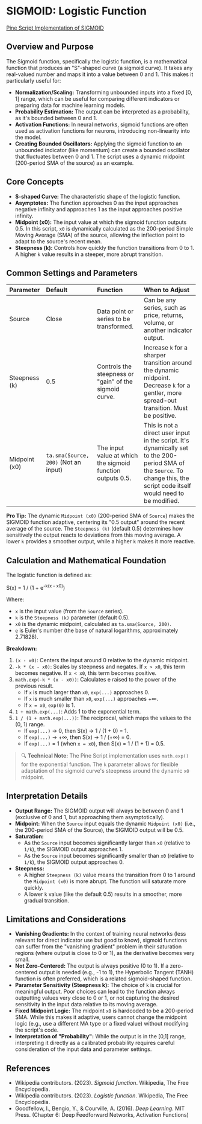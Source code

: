 # SIGMOID: Logistic Function

[Pine Script Implementation of SIGMOID](https://github.com/mihakralj/pinescript/blob/main/indicators/numerics/sigmoid.pine)

## Overview and Purpose

The Sigmoid function, specifically the logistic function, is a mathematical function that produces an "S"-shaped curve (a sigmoid curve). It takes any real-valued number and maps it into a value between 0 and 1. This makes it particularly useful for:

*   **Normalization/Scaling:** Transforming unbounded inputs into a fixed [0, 1] range, which can be useful for comparing different indicators or preparing data for machine learning models.
*   **Probability Estimation:** The output can be interpreted as a probability, as it's bounded between 0 and 1.
*   **Activation Functions:** In neural networks, sigmoid functions are often used as activation functions for neurons, introducing non-linearity into the model.
*   **Creating Bounded Oscillators:** Applying the sigmoid function to an unbounded indicator (like momentum) can create a bounded oscillator that fluctuates between 0 and 1. The script uses a dynamic midpoint (200-period SMA of the source) as an example.

## Core Concepts

*   **S-shaped Curve:** The characteristic shape of the logistic function.
*   **Asymptotes:** The function approaches 0 as the input approaches negative infinity and approaches 1 as the input approaches positive infinity.
*   **Midpoint (x0):** The input value at which the sigmoid function outputs 0.5. In this script, `x0` is dynamically calculated as the 200-period Simple Moving Average (SMA) of the source, allowing the inflection point to adapt to the source's recent mean.
*   **Steepness (k):** Controls how quickly the function transitions from 0 to 1. A higher `k` value results in a steeper, more abrupt transition.

## Common Settings and Parameters

| Parameter     | Default                               | Function                                                                 | When to Adjust                                                                                                                                                              |
| :------------ | :------------------------------------ | :----------------------------------------------------------------------- | :-------------------------------------------------------------------------------------------------------------------------------------------------------------------------- |
| Source        | Close                                 | Data point or series to be transformed.                                  | Can be any series, such as price, returns, volume, or another indicator output.                                                                                             |
| Steepness (k) | 0.5                                   | Controls the steepness or "gain" of the sigmoid curve.                   | Increase `k` for a sharper transition around the dynamic midpoint. Decrease `k` for a gentler, more spread-out transition. Must be positive.                                   |
| Midpoint (x0) | `ta.sma(Source, 200)` (Not an input)  | The input value at which the sigmoid function outputs 0.5.               | This is not a direct user input in the script. It's dynamically set to the 200-period SMA of the `Source`. To change this, the script code itself would need to be modified. |

**Pro Tip:** The dynamic `Midpoint (x0)` (200-period SMA of `Source`) makes the SIGMOID function adaptive, centering its "0.5 output" around the recent average of the source. The `Steepness (k)` (default 0.5) determines how sensitively the output reacts to deviations from this moving average. A lower `k` provides a smoother output, while a higher `k` makes it more reactive.

## Calculation and Mathematical Foundation

The logistic function is defined as:

S(x) = 1 / (1 + e<sup>-k(x - x0)</sup>)

Where:
*   `x` is the input value (from the `Source` series).
*   `k` is the `Steepness (k)` parameter (default 0.5).
*   `x0` is the dynamic midpoint, calculated as `ta.sma(Source, 200)`.
*   `e` is Euler's number (the base of natural logarithms, approximately 2.71828).

**Breakdown:**
1.  `(x - x0)`: Centers the input around 0 relative to the dynamic midpoint.
2.  `-k * (x - x0)`: Scales by steepness and negates. If `x > x0`, this term becomes negative. If `x < x0`, this term becomes positive.
3.  `math.exp(-k * (x - x0))`: Calculates e raised to the power of the previous result.
    *   If `x` is much larger than `x0`, `exp(...)` approaches 0.
    *   If `x` is much smaller than `x0`, `exp(...)` approaches +∞.
    *   If `x = x0`, `exp(0)` is 1.
4.  `1 + math.exp(...)`: Adds 1 to the exponential term.
5.  `1 / (1 + math.exp(...))`: The reciprocal, which maps the values to the (0, 1) range.
    *   If `exp(...)` → 0, then S(x) → 1 / (1 + 0) = 1.
    *   If `exp(...)` → +∞, then S(x) → 1 / (+∞) = 0.
    *   If `exp(...)` = 1 (when `x = x0`), then S(x) = 1 / (1 + 1) = 0.5.

> 🔍 **Technical Note:** The Pine Script implementation uses `math.exp()` for the exponential function. The `k` parameter allows for flexible adaptation of the sigmoid curve's steepness around the dynamic `x0` midpoint.

## Interpretation Details

*   **Output Range:** The SIGMOID output will always be between 0 and 1 (exclusive of 0 and 1, but approaching them asymptotically).
*   **Midpoint:** When the `Source` input equals the dynamic `Midpoint (x0)` (i.e., the 200-period SMA of the Source), the SIGMOID output will be 0.5.
*   **Saturation:**
    *   As the `Source` input becomes significantly larger than `x0` (relative to `1/k`), the SIGMOID output approaches 1.
    *   As the `Source` input becomes significantly smaller than `x0` (relative to `1/k`), the SIGMOID output approaches 0.
*   **Steepness:**
    *   A higher `Steepness (k)` value means the transition from 0 to 1 around the `Midpoint (x0)` is more abrupt. The function will saturate more quickly.
    *   A lower `k` value (like the default 0.5) results in a smoother, more gradual transition.

## Limitations and Considerations

*   **Vanishing Gradients:** In the context of training neural networks (less relevant for direct indicator use but good to know), sigmoid functions can suffer from the "vanishing gradient" problem in their saturation regions (where output is close to 0 or 1), as the derivative becomes very small.
*   **Not Zero-Centered:** The output is always positive (0 to 1). If a zero-centered output is needed (e.g., -1 to 1), the Hyperbolic Tangent (TANH) function is often preferred, which is a related sigmoid-shaped function.
*   **Parameter Sensitivity (Steepness k):** The choice of `k` is crucial for meaningful output. Poor choices can lead to the function always outputting values very close to 0 or 1, or not capturing the desired sensitivity in the input data relative to its moving average.
*   **Fixed Midpoint Logic:** The midpoint `x0` is hardcoded to be a 200-period SMA. While this makes it adaptive, users cannot change the midpoint logic (e.g., use a different MA type or a fixed value) without modifying the script's code.
*   **Interpretation of "Probability":** While the output is in the [0,1] range, interpreting it directly as a calibrated probability requires careful consideration of the input data and parameter settings.

## References

*   Wikipedia contributors. (2023). *Sigmoid function*. Wikipedia, The Free Encyclopedia.
*   Wikipedia contributors. (2023). *Logistic function*. Wikipedia, The Free Encyclopedia.
*   Goodfellow, I., Bengio, Y., & Courville, A. (2016). *Deep Learning*. MIT Press. (Chapter 6: Deep Feedforward Networks, Activation Functions)
